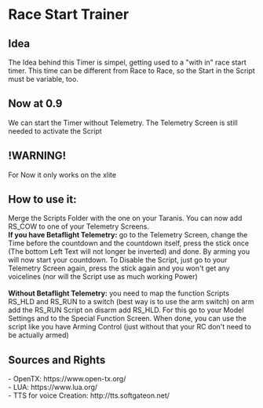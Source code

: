 <h1>Race Start Trainer</h1>
<h2>Idea</h2>
The Idea behind this Timer is simpel, getting used to a "with in" race start timer. 
This time can be different from Race to Race, so the Start in the Script must be variable, too.

<h2> Now at 0.9 </h2>
We can start the Timer without Telemetry.
The Telemetry Screen is still needed to activate the Script
<h2> !WARNING!</h2>
For Now it only works on the xlite

<h2>How to use it:</h2>
Merge the Scripts Folder with the one on your Taranis. You can now add RS_COW to one of your Telemetry Screens.<br>
<b>If you have Betaflight Telemetry:</b> go to the Telemetry Screen, change the Time before the countdown and the countdown itself, press the stick once (The bottom Left Text will not longer be inverted) and done. By arming you will now start your countdown. To Disable the Script, just go to your Telemetry Screen again, press the stick again and you won't get any voicelines (nor will the Script use as much working Power)<br><br>
<b>Without Betaflight Telemetry:</b> you need to map the function Scripts RS_HLD and RS_RUN to a switch (best way is to use the arm switch) on arm add the RS_RUN Script on disarm add RS_HLD. For this go to your Model Settings and to the Special Function Screen. When done, you can use the script like you have Arming Control (just without that your RC don't need to be actually armed)

<h2>Sources and Rights</h2>
- OpenTX: https://www.open-tx.org/ <br>
- LUA: https://www.lua.org/ <br>
- TTS for voice Creation: http://tts.softgateon.net/ <br>
